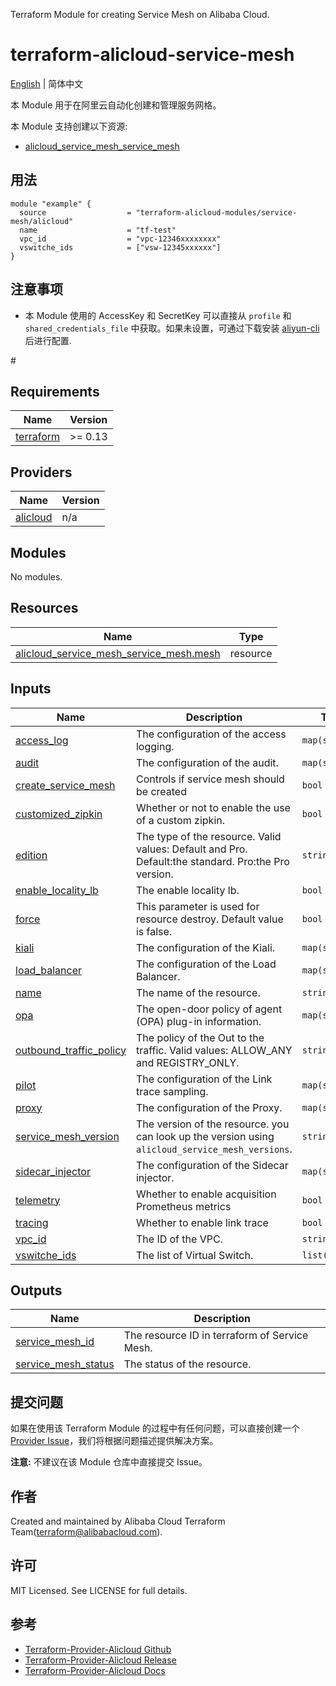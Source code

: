 Terraform Module for creating Service Mesh on Alibaba Cloud.

terraform-alicloud-service-mesh
=====================================================================

[English](https://github.com/alibabacloud-automation/terraform-alicloud-service-mesh/blob/main/README.md) | 简体中文

本 Module 用于在阿里云自动化创建和管理服务网格。

本 Module 支持创建以下资源:

* [alicloud_service_mesh_service_mesh](https://registry.terraform.io/providers/aliyun/alicloud/latest/docs/resources/service_mesh_service_mesh)

## 用法

```hcl
module "example" {
  source                  = "terraform-alicloud-modules/service-mesh/alicloud"
  name                    = "tf-test"
  vpc_id                  = "vpc-12346xxxxxxxx"
  vswitche_ids            = ["vsw-12345xxxxxx"]
}
```

## 注意事项

* 本 Module 使用的 AccessKey 和 SecretKey 可以直接从 `profile` 和 `shared_credentials_file`
  中获取。如果未设置，可通过下载安装 [aliyun-cli](https://github.com/aliyun/aliyun-cli#installation) 后进行配置.

#<!-- BEGIN_TF_DOCS -->
## Requirements

| Name | Version |
|------|---------|
| <a name="requirement_terraform"></a> [terraform](#requirement\_terraform) | >= 0.13 |

## Providers

| Name | Version |
|------|---------|
| <a name="provider_alicloud"></a> [alicloud](#provider\_alicloud) | n/a |

## Modules

No modules.

## Resources

| Name | Type |
|------|------|
| [alicloud_service_mesh_service_mesh.mesh](https://registry.terraform.io/providers/hashicorp/alicloud/latest/docs/resources/service_mesh_service_mesh) | resource |

## Inputs

| Name | Description | Type | Default | Required |
|------|-------------|------|---------|:--------:|
| <a name="input_access_log"></a> [access\_log](#input\_access\_log) | The configuration of the access logging. | `map(string)` | `{}` | no |
| <a name="input_audit"></a> [audit](#input\_audit) | The configuration of the audit. | `map(string)` | `{}` | no |
| <a name="input_create_service_mesh"></a> [create\_service\_mesh](#input\_create\_service\_mesh) | Controls if service mesh should be created | `bool` | `false` | no |
| <a name="input_customized_zipkin"></a> [customized\_zipkin](#input\_customized\_zipkin) | Whether or not to enable the use of a custom zipkin. | `bool` | `false` | no |
| <a name="input_edition"></a> [edition](#input\_edition) | The type of the resource. Valid values: Default and Pro. Default:the standard. Pro:the Pro version. | `string` | `"Default"` | no |
| <a name="input_enable_locality_lb"></a> [enable\_locality\_lb](#input\_enable\_locality\_lb) | The enable locality lb. | `bool` | `false` | no |
| <a name="input_force"></a> [force](#input\_force) | This parameter is used for resource destroy. Default value is false. | `bool` | `false` | no |
| <a name="input_kiali"></a> [kiali](#input\_kiali) | The configuration of the Kiali. | `map(string)` | `{}` | no |
| <a name="input_load_balancer"></a> [load\_balancer](#input\_load\_balancer) | The configuration of the Load Balancer. | `map(string)` | `{}` | no |
| <a name="input_name"></a> [name](#input\_name) | The name of the resource. | `string` | `""` | no |
| <a name="input_opa"></a> [opa](#input\_opa) | The open-door policy of agent (OPA) plug-in information. | `map(string)` | `{}` | no |
| <a name="input_outbound_traffic_policy"></a> [outbound\_traffic\_policy](#input\_outbound\_traffic\_policy) | The policy of the Out to the traffic. Valid values: ALLOW\_ANY and REGISTRY\_ONLY. | `string` | `"ALLOW_ANY"` | no |
| <a name="input_pilot"></a> [pilot](#input\_pilot) | The configuration of the Link trace sampling. | `map(string)` | `{}` | no |
| <a name="input_proxy"></a> [proxy](#input\_proxy) | The configuration of the Proxy. | `map(string)` | `{}` | no |
| <a name="input_service_mesh_version"></a> [service\_mesh\_version](#input\_service\_mesh\_version) | The version of the resource. you can look up the version using `alicloud_service_mesh_versions`. | `string` | `null` | no |
| <a name="input_sidecar_injector"></a> [sidecar\_injector](#input\_sidecar\_injector) | The configuration of the Sidecar injector. | `map(string)` | `{}` | no |
| <a name="input_telemetry"></a> [telemetry](#input\_telemetry) | Whether to enable acquisition Prometheus metrics | `bool` | `false` | no |
| <a name="input_tracing"></a> [tracing](#input\_tracing) | Whether to enable link trace | `bool` | `false` | no |
| <a name="input_vpc_id"></a> [vpc\_id](#input\_vpc\_id) | The ID of the VPC. | `string` | `""` | no |
| <a name="input_vswitche_ids"></a> [vswitche\_ids](#input\_vswitche\_ids) | The list of Virtual Switch. | `list(string)` | `[]` | no |

## Outputs

| Name | Description |
|------|-------------|
| <a name="output_service_mesh_id"></a> [service\_mesh\_id](#output\_service\_mesh\_id) | The resource ID in terraform of Service Mesh. |
| <a name="output_service_mesh_status"></a> [service\_mesh\_status](#output\_service\_mesh\_status) | The status of the resource. |
<!-- END_TF_DOCS -->

## 提交问题

如果在使用该 Terraform Module
的过程中有任何问题，可以直接创建一个 [Provider Issue](https://github.com/aliyun/terraform-provider-alicloud/issues/new)，我们将根据问题描述提供解决方案。

**注意:** 不建议在该 Module 仓库中直接提交 Issue。

## 作者

Created and maintained by Alibaba Cloud Terraform Team(terraform@alibabacloud.com).

## 许可

MIT Licensed. See LICENSE for full details.

## 参考

* [Terraform-Provider-Alicloud Github](https://github.com/aliyun/terraform-provider-alicloud)
* [Terraform-Provider-Alicloud Release](https://releases.hashicorp.com/terraform-provider-alicloud/)
* [Terraform-Provider-Alicloud Docs](https://registry.terraform.io/providers/aliyun/alicloud/latest/docs)
